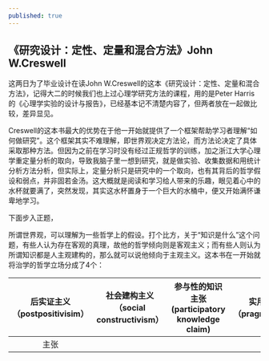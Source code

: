 ```yaml
---
published: true
---
```

## 《研究设计：定性、定量和混合方法》John W.Creswell

这两日为了毕业设计在读John W.Creswell的这本《研究设计：定性、定量和混合方法》，记得大二的时候我们也上过心理学研究方法的课程，用的是Peter Harris的《心理学实验的设计与报告》，已经基本记不清楚内容了，但两者放在一起做比较，差异显见。

Creswell的这本书最大的优势在于他一开始就提供了一个框架帮助学习者理解“如何做研究”。这个框架其实不难理解，即世界观决定方法论，而方法论决定了具体采取那种方法。但因为之前在学习时没有经过正规哲学的训练，加之浙江大学心理学重定量分析的取向，导致我脑子里一想到研究，就是做实验、收集数据和用统计分析方法分析，但实际上，定量分析只是研究中的一个取向，也有其背后的哲学假设和弱点，并非固若金汤。这大概就是阅读和学习给人带来的乐趣，眼见着心中的水杯就要满了，突然发现，其实这水杯置身于一个巨大的水桶中，便又开始满怀谦卑地学习。

下面步入正题，

所谓世界观，可以理解为一些哲学上的假设。打个比方，关于“知识是什么”这个问题，有些人认为存在客观的真理，故他的哲学倾向则是客观主义；而有些人则认为所谓知识都是人主观建构的，那么就可以说他倾向于主观主义。这本书在一开始就将治学的哲学立场分成了4个：

|后实证主义（postpositivisim）|社会建构主义（social constructivism）|参与性的知识主张(participatory knowledge claim)|实用主义（pragmatism）|
|:---:|:---:|:---:|:---:|
|主张||||
